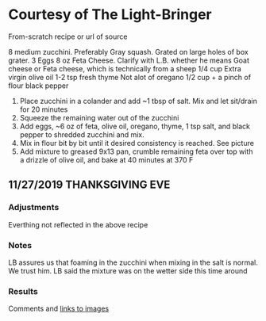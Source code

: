 # Courtesy of The Light-Bringer
From-scratch recipe or url of source

8 medium zucchini. Preferably Gray squash. Grated on large holes of box grater.
3 Eggs
8 oz Feta Cheese. Clarify with L.B. whether he means Goat cheese or Feta cheese, which is technically from a sheep
1/4 cup Extra virgin olive oil
1-2 tsp fresh thyme
Not alot of oregano
1/2 cup + a pinch of flour
black pepper
1. Place zucchini in a colander and add ~1 tbsp of salt. Mix and let sit/drain for 20 minutes
2. Squeeze the remaining water out of the zucchini
3. Add eggs, ~6 oz of feta, olive oil, oregano, thyme, 1 tsp salt, and black pepper to shredded zucchini and mix. 
4. Mix in flour bit by bit until it desired consistency is reached. See picture
5. Add mixture to greased 9x13 pan, crumble remaining feta over top with a drizzle of olive oil, and bake at 40 minutes at 370 F
## 11/27/2019 THANKSGIVING EVE
### Adjustments

Everthing not reflected in the above recipe 
### Notes

LB assures us that foaming in the zucchini when mixing in the salt is normal. We trust him.
LB said the mixture was on the wetter side this time around
### Results

Comments and [links to images](Images/food.png)



